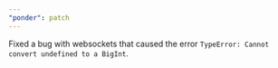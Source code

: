 ```yaml
---
"ponder": patch
---
```


Fixed a bug with websockets that caused the error `TypeError: Cannot convert undefined to a BigInt`.
